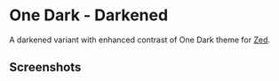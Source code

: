 # One Dark - Darkened
A darkened variant with enhanced contrast of One Dark theme for [Zed](https://zed.dev/).

## Screenshots
